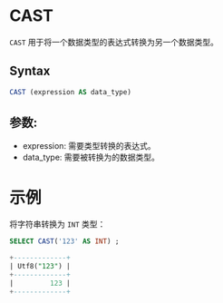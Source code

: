# CAST
`CAST` 用于将一个数据类型的表达式转换为另一个数据类型。

## Syntax

```sql
CAST (expression AS data_type)
```

## 参数:

- expression: 需要类型转换的表达式。
- data_type: 需要被转换为的数据类型。

 # 示例

将字符串转换为 `INT` 类型：

 ```sql
 SELECT CAST('123' AS INT) ;
 ```

```sql
+-------------+
| Utf8("123") |
+-------------+
|         123 |
+-------------+
```
